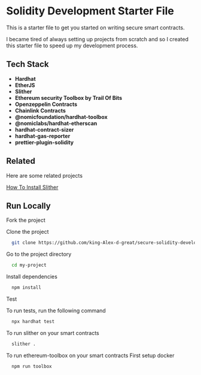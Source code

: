 
# Solidity Development Starter File

This is a starter file to get you started on writing secure smart contracts.

I became tired of always setting up projects from scratch and so I created this starter file to speed up my development process.

## Tech Stack

- **Hardhat**
- **EtherJS**
- **Slither**
- **Ethereum security Toolbox by Trail Of Bits**
- **Openzeppelin Contracts**
- **Chainlink Contracts**
- **@nomicfoundation/hardhat-toolbox**
- **@nomiclabs/hardhat-etherscan**
- **hardhat-contract-sizer**
- **hardhat-gas-reporter**
- **prettier-plugin-solidity**

## Related

Here are some related projects

[How To Install Slither](https://medium.com/@ogubuikealex/how-to-install-slither-for-smart-contract-security-testing-cbf058c18e10)

## Run Locally

Fork the project

Clone the project

```bash
  git clone https://github.com/king-Alex-d-great/secure-solidity-development-starterpack.git
```

Go to the project directory

```bash
  cd my-project
```

Install dependencies

```bash
  npm install
```

Test

To run tests, run the following command
```bash
  npx hardhat test
```
To run slither on your smart contracts
```bash
  slither .
```
To run ethereum-toolbox on your smart contracts
First setup docker

```bash
  npm run toolbox
```

